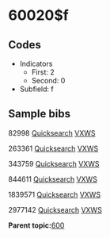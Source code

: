 # 60020$f

## Codes

-   Indicators
    -   First: 2
    -   Second: 0
-   Subfield: f

## Sample bibs

82998 [Quicksearch](https://search.library.yale.edu/catalog/82998) [VXWS](http://prodorbis.library.yale.edu:7014/vxws/GetHoldingsService?bibId=82998)

263361 [Quicksearch](https://search.library.yale.edu/catalog/263361) [VXWS](http://prodorbis.library.yale.edu:7014/vxws/GetHoldingsService?bibId=263361)

343759 [Quicksearch](https://search.library.yale.edu/catalog/343759) [VXWS](http://prodorbis.library.yale.edu:7014/vxws/GetHoldingsService?bibId=343759)

844611 [Quicksearch](https://search.library.yale.edu/catalog/844611) [VXWS](http://prodorbis.library.yale.edu:7014/vxws/GetHoldingsService?bibId=844611)

1839571 [Quicksearch](https://search.library.yale.edu/catalog/1839571) [VXWS](http://prodorbis.library.yale.edu:7014/vxws/GetHoldingsService?bibId=1839571)

2977142 [Quicksearch](https://search.library.yale.edu/catalog/2977142) [VXWS](http://prodorbis.library.yale.edu:7014/vxws/GetHoldingsService?bibId=2977142)

**Parent topic:**[600](../../tags/600/600.md)

